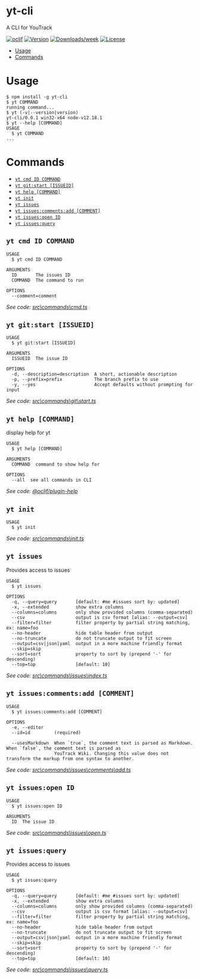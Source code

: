 yt-cli
======

A CLI for YouTrack

[![oclif](https://img.shields.io/badge/cli-oclif-brightgreen.svg)](https://oclif.io)
[![Version](https://img.shields.io/npm/v/yt-cli.svg)](https://npmjs.org/package/yt-cli)
[![Downloads/week](https://img.shields.io/npm/dw/yt-cli.svg)](https://npmjs.org/package/yt-cli)
[![License](https://img.shields.io/npm/l/yt-cli.svg)](https://github.com/benfo/yt-cli/blob/master/package.json)

<!-- toc -->
* [Usage](#usage)
* [Commands](#commands)
<!-- tocstop -->
# Usage
<!-- usage -->
```sh-session
$ npm install -g yt-cli
$ yt COMMAND
running command...
$ yt (-v|--version|version)
yt-cli/0.0.1 win32-x64 node-v12.18.1
$ yt --help [COMMAND]
USAGE
  $ yt COMMAND
...
```
<!-- usagestop -->
# Commands
<!-- commands -->
* [`yt cmd ID COMMAND`](#yt-cmd-id-command)
* [`yt git:start [ISSUEID]`](#yt-gitstart-issueid)
* [`yt help [COMMAND]`](#yt-help-command)
* [`yt init`](#yt-init)
* [`yt issues`](#yt-issues)
* [`yt issues:comments:add [COMMENT]`](#yt-issuescommentsadd-comment)
* [`yt issues:open ID`](#yt-issuesopen-id)
* [`yt issues:query`](#yt-issuesquery)

## `yt cmd ID COMMAND`

```
USAGE
  $ yt cmd ID COMMAND

ARGUMENTS
  ID       The issues ID
  COMMAND  The command to run

OPTIONS
  --comment=comment
```

_See code: [src\commands\cmd.ts](https://github.com/benfo/yt-cli/blob/v0.0.1/src\commands\cmd.ts)_

## `yt git:start [ISSUEID]`

```
USAGE
  $ yt git:start [ISSUEID]

ARGUMENTS
  ISSUEID  The issue ID

OPTIONS
  -d, --description=description  A short, actionable description
  -p, --prefix=prefix            The branch prefix to use
  -y, --yes                      Accept defaults without prompting for input
```

_See code: [src\commands\git\start.ts](https://github.com/benfo/yt-cli/blob/v0.0.1/src\commands\git\start.ts)_

## `yt help [COMMAND]`

display help for yt

```
USAGE
  $ yt help [COMMAND]

ARGUMENTS
  COMMAND  command to show help for

OPTIONS
  --all  see all commands in CLI
```

_See code: [@oclif/plugin-help](https://github.com/oclif/plugin-help/blob/v3.2.0/src\commands\help.ts)_

## `yt init`

```
USAGE
  $ yt init
```

_See code: [src\commands\init.ts](https://github.com/benfo/yt-cli/blob/v0.0.1/src\commands\init.ts)_

## `yt issues`

Provides access to issues

```
USAGE
  $ yt issues

OPTIONS
  -q, --query=query       [default: #me #issues sort by: updated]
  -x, --extended          show extra columns
  --columns=columns       only show provided columns (comma-separated)
  --csv                   output is csv format [alias: --output=csv]
  --filter=filter         filter property by partial string matching, ex: name=foo
  --no-header             hide table header from output
  --no-truncate           do not truncate output to fit screen
  --output=csv|json|yaml  output in a more machine friendly format
  --skip=skip
  --sort=sort             property to sort by (prepend '-' for descending)
  --top=top               [default: 10]
```

_See code: [src\commands\issues\index.ts](https://github.com/benfo/yt-cli/blob/v0.0.1/src\commands\issues\index.ts)_

## `yt issues:comments:add [COMMENT]`

```
USAGE
  $ yt issues:comments:add [COMMENT]

OPTIONS
  -e, --editor
  --id=id         (required)

  --usesMarkdown  When `true`, the comment text is parsed as Markdown. When `false`, the comment text is parsed as
                  YouTrack Wiki. Changing this value does not transform the markup from one syntax to another.
```

_See code: [src\commands\issues\comments\add.ts](https://github.com/benfo/yt-cli/blob/v0.0.1/src\commands\issues\comments\add.ts)_

## `yt issues:open ID`

```
USAGE
  $ yt issues:open ID

ARGUMENTS
  ID  The issue ID
```

_See code: [src\commands\issues\open.ts](https://github.com/benfo/yt-cli/blob/v0.0.1/src\commands\issues\open.ts)_

## `yt issues:query`

Provides access to issues

```
USAGE
  $ yt issues:query

OPTIONS
  -q, --query=query       [default: #me #issues sort by: updated]
  -x, --extended          show extra columns
  --columns=columns       only show provided columns (comma-separated)
  --csv                   output is csv format [alias: --output=csv]
  --filter=filter         filter property by partial string matching, ex: name=foo
  --no-header             hide table header from output
  --no-truncate           do not truncate output to fit screen
  --output=csv|json|yaml  output in a more machine friendly format
  --skip=skip
  --sort=sort             property to sort by (prepend '-' for descending)
  --top=top               [default: 10]
```

_See code: [src\commands\issues\query.ts](https://github.com/benfo/yt-cli/blob/v0.0.1/src\commands\issues\query.ts)_
<!-- commandsstop -->
